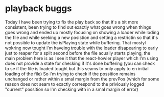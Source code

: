 # playback buggs

Today I have been trying to fix the play back so that it's a bit more consistent, been trying to find out exactly what goes wrong when things goes wrong and ended up mostly focusing on showing a loader while loding the file and while seeking a new posistion and setting a restrictin so that it's not possible to update the isPlaying state while buffering. That mostyl wokring now tought I'm haveing trouble with the loader disapearing to early just to reaper for a split second before the file acually starts playing, the main problem here is as I see it that the react-howler player which I'm using does not provide a state for checking if it's done buffering (you can check to se if the file is loaded tought but this seams to only apply to en initial loading of the file) So I'm trying to check if the possition remains unchanged or rather within a smal margin from the prevPos (which for some reason does not seam to exactly correspond to the priviously logged "current" possition so I'm checking with in a smal margin of error)